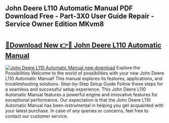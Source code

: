 ## John Deere L110 Automatic Manual PDF Download Free - Part-3X0 User Guide Repair - Service Owner Edition MKvm8

# <h2><a href="http://bc87650.oget.top/?id=John+Deere+L110+Automatic+Manual">🔗Download New 👉🔴 John Deere L110 Automatic Manual</a></h2>

[![John Deere L110 Automatic Manual new download](https://i.imgur.com/5g1atiW.png)](http://bc87650.oget.top/?id=John+Deere+L110+Automatic+Manual)
Explore the Possibilities Welcome to the world of possibilities with your new John Deere L110 Automatic Manual! This manual explores its features, applications, and troubleshooting solutions. Step-by-Step Setup Guide Follow these steps for a seamless and successful setup experience. This John Deere L110 Automatic Manual features a powerful engine and innovative features for exceptional performance. Our expectation is that the John Deere L110 Automatic Manual has been instrumental in helping you get acquainted with your latest purchase. In case of any queries or concerns, feel free to contact our customer service.
